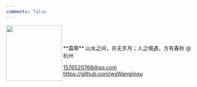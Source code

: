 ```yaml
---
comments: false
---
```


<img align="left" src="[../assets/profilephoto.jpeg](https://bucket-blog-img.oss-cn-hangzhou.aliyuncs.com/profilephoto.jpeg?Expires=1571625926&OSSAccessKeyId=TMP.hcNxkVisVBy91rsYFD8G45Dt1t9K6z2PqXnhRfaDfZypfx5mtNJfbrKfBGt2UJNYVfkXGHk2JhDtc9aanvvJYggTVLdr1ZJKT4dpAAAVc6yiZNSc1HG2BLYHRUXmpp.tmp&Signature=pCix2PNr1eyWY5DBAHUKyEgxM9o%3D)" width="150"> 
<br>
<br>
<br>
**霜寒**
山水之间，并无岁月；人之境遇，方有春秋
@杭州

<a href="mailto:1576520768@qq.com" style="font-size: 14px;vertical-align: 3px; text-decoration: underline; cursor: pointer;">1576520768@qq.com</a>
<a href="https://github.com/wsWangjinxu" style="vertical-align: 11px; text-decoration: underline;">https://github.com/wsWangjinxu</a>